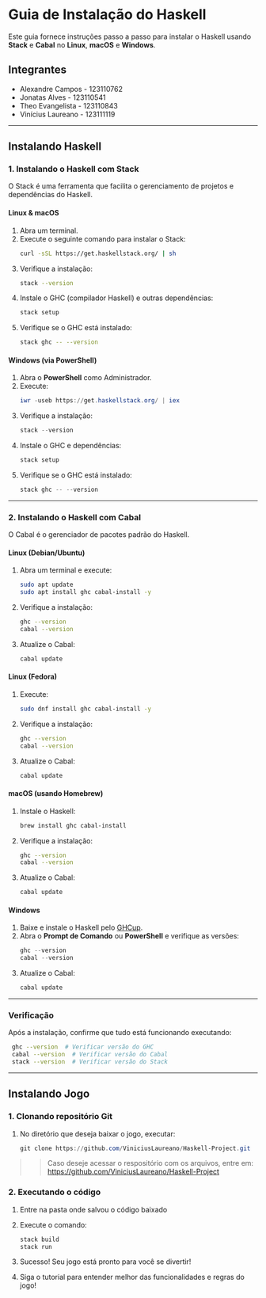 # Guia de Instalação do Haskell

Este guia fornece instruções passo a passo para instalar o Haskell usando **Stack** e **Cabal** no **Linux**, **macOS** e **Windows**.

## **Integrantes**
- Alexandre Campos - 123110762
- Jonatas Alves - 123110541
- Theo Evangelista - 123110843
- Vinícius Laureano - 123111119
---
## **Instalando Haskell**

### **1. Instalando o Haskell com Stack**

O Stack é uma ferramenta que facilita o gerenciamento de projetos e dependências do Haskell.

#### **Linux & macOS**

1. Abra um terminal.
2. Execute o seguinte comando para instalar o Stack:
   ```sh
   curl -sSL https://get.haskellstack.org/ | sh
   ```
3. Verifique a instalação:
   ```sh
   stack --version
   ```
4. Instale o GHC (compilador Haskell) e outras dependências:
   ```sh
   stack setup
   ```
5. Verifique se o GHC está instalado:
   ```sh
   stack ghc -- --version
   ```

#### **Windows** (via PowerShell)

1. Abra o **PowerShell** como Administrador.
2. Execute:
   ```powershell
   iwr -useb https://get.haskellstack.org/ | iex
   ```
3. Verifique a instalação:
   ```powershell
   stack --version
   ```
4. Instale o GHC e dependências:
   ```powershell
   stack setup
   ```
5. Verifique se o GHC está instalado:
   ```powershell
   stack ghc -- --version
   ```

---

### **2. Instalando o Haskell com Cabal**

O Cabal é o gerenciador de pacotes padrão do Haskell.

#### **Linux (Debian/Ubuntu)**

1. Abra um terminal e execute:
   ```sh
   sudo apt update
   sudo apt install ghc cabal-install -y
   ```
2. Verifique a instalação:
   ```sh
   ghc --version
   cabal --version
   ```
3. Atualize o Cabal:
   ```sh
   cabal update
   ```

#### **Linux (Fedora)**

1. Execute:
   ```sh
   sudo dnf install ghc cabal-install -y
   ```
2. Verifique a instalação:
   ```sh
   ghc --version
   cabal --version
   ```
3. Atualize o Cabal:
   ```sh
   cabal update
   ```

#### **macOS (usando Homebrew)**

1. Instale o Haskell:
   ```sh
   brew install ghc cabal-install
   ```
2. Verifique a instalação:
   ```sh
   ghc --version
   cabal --version
   ```
3. Atualize o Cabal:
   ```sh
   cabal update
   ```

#### **Windows**

1. Baixe e instale o Haskell pelo [GHCup](https://www.haskell.org/ghcup/).
2. Abra o **Prompt de Comando** ou **PowerShell** e verifique as versões:
   ```powershell
   ghc --version
   cabal --version
   ```
3. Atualize o Cabal:
   ```powershell
   cabal update
   ```

---

### **Verificação**

Após a instalação, confirme que tudo está funcionando executando:

```sh
 ghc --version  # Verificar versão do GHC
 cabal --version  # Verificar versão do Cabal
 stack --version  # Verificar versão do Stack
```
---
## **Instalando Jogo**

### **1. Clonando repositório Git**

1. No diretório que deseja baixar o jogo, executar:
    ```powershell
   git clone https://github.com/ViniciusLaureano/Haskell-Project.git
   ```

>> Caso deseje acessar o respositório com os arquivos, entre em:
>> https://github.com/ViniciusLaureano/Haskell-Project

### **2. Executando o código**

1. Entre na pasta onde salvou o código baixado

2. Execute o comando:
   ```powershell
   stack build
   stack run
   ```
  
3. Sucesso! Seu jogo está pronto para você se divertir!

4. Siga o tutorial para entender melhor das funcionalidades e regras do jogo! 
